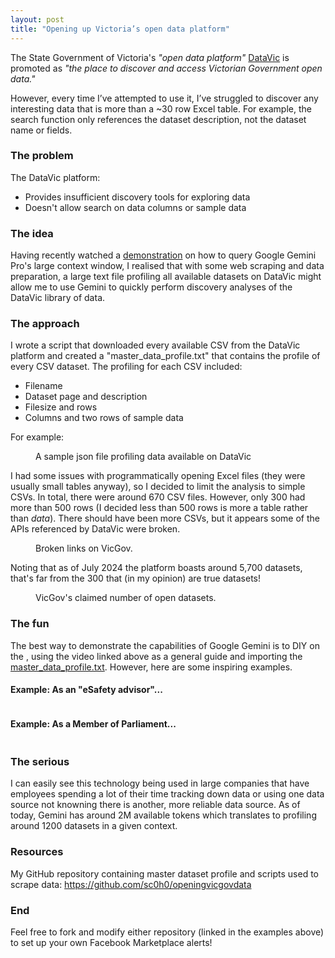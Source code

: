```yaml
---
layout: post
title: "Opening up Victoria’s open data platform"
---
```




The State Government of Victoria's _"open data platform"_ <a href="https://www.data.vic.gov.au/about-datavic">DataVic</a> is promoted as _"the place to discover and access Victorian Government open data."_

However, every time I’ve attempted to use it, I’ve struggled to discover any interesting data that is more than a ~30 row Excel table. For example, the search function only references the dataset description, not the dataset name or fields.

### The problem
The DataVic platform:
- Provides insufficient discovery tools for exploring data
- Doesn't allow search on data columns or sample data

### The idea
Having recently watched a <a href="https://www.youtube.com/watch?v=PwFrN3dFiwY">demonstration</a> on how to query Google Gemini Pro's large context window, I realised that with some web scraping and data preparation, a large text file profiling all available datasets on DataVic might allow me to use Gemini to quickly perform discovery analyses of the DataVic library of data.

### The approach
I wrote a script that downloaded every available CSV from the DataVic platform and created a "master_data_profile.txt" that contains the profile of every CSV dataset. The profiling for each CSV included:
- Filename
- Dataset page and description
- Filesize and rows
- Columns and two rows of sample data

For example:

<figure>
  <img src="/assets/vicopendata/sample_json_2.png" alt="" loading="lazy">
  <figcaption>
    A sample json file profiling data available on DataVic
  </figcaption>
</figure>

I had some issues with programmatically opening Excel files (they were usually small tables anyway), so I decided to limit the analysis to simple CSVs. In total, there were around 670 CSV files. However, only 300 had more than 500 rows (I decided less than 500 rows is more a table rather than _data_). There should have been more CSVs, but it appears some of the APIs referenced by DataVic were broken.

<figure>
  <img src="/assets/vicopendata/nodata.png" alt="" loading="lazy">
  <figcaption>
    Broken links on VicGov.
  </figcaption>
</figure>

Noting that as of July 2024 the platform boasts around 5,700 datasets, that's far from the 300 that (in my opinion) are true datasets!

<figure>
  <img src="/assets/vicopendata/searches_main.png" alt="" loading="lazy">
  <figcaption>
    VicGov's claimed number of open datasets.
  </figcaption>
</figure>

### The fun
The best way to demonstrate the capabilities of Google Gemini is to DIY on the <a href="https://aistudio.google.com"></a>, using the video linked above as a general guide and importing the <a href="[https://aistudio.google.com](https://github.com/sc0h0/openingvicgovdata/blob/main/master_data_profile.txt)">master_data_profile.txt</a>. However, here are some inspiring examples.

#### Example: As an "eSafety advisor"...

<figure>
  <img src="/assets/vicopendata/example1.png" alt="" loading="lazy">
</figure>

#### Example: As a Member of Parliament...

<figure>
  <img src="/assets/vicopendata/example2.png" alt="" loading="lazy">
</figure>


### The serious
I can easily see this technology being used in large companies that have employees spending a lot of their time tracking down data or using one data source not knowning there is another, more reliable data source.
As of today, Gemini has around 2M available tokens which translates to profiling around 1200 datasets in a given context. 

### Resources
My GitHub repository containing master dataset profile and scripts used to scrape data: https://github.com/sc0h0/openingvicgovdata


### End
Feel free to fork and modify either repository (linked in the examples above) to set up your own Facebook Marketplace alerts!
